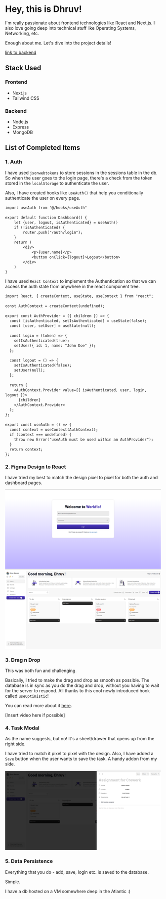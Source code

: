 # Hey, this is Dhruv!

I'm really passionate about frontend technologies like React and Next.js. I also love going deep into technical stuff like Operating Systems, Networking, etc.

Enough about me. Let's dive into the project details!

[link to backend](https://github.com/dhruvvbhavsar/crework-backend)

## Stack Used

### Frontend

- Next.js
- Tailwind CSS

### Backend

- Node.js
- Express
- MongoDB

## List of Completed Items

### 1. Auth

I have used `jsonwebtokens` to store sessions in the sessions table in the db. So when the user goes to the login page, there's a check from the token stored in the `localStorage` to authenticate the user.

Also, I have created hooks like `useAuth()` that help you conditionally authenticate the user on every page.

```tsx
import useAuth from "@/hooks/useAuth"

export default function Dashboard() {
    let {user, logout, isAuthenticated} = useAuth()
    if (!isAuthenticated) {
        router.push("/auth/login");
    }
    return (
        <div>
            <p>{user.name}</p>
            <button onClick={logout}>Logout</button>
        </div>
    )
}
```

I have used `React Context` to implement the Authentication so that we can access the auth state from anywhere in the react component tree.

```tsx
import React, { createContext, useState, useContext } from "react";

const AuthContext = createContext(undefined);

export const AuthProvider = ({ children }) => {
  const [isAuthenticated, setIsAuthenticated] = useState(false);
  const [user, setUser] = useState(null);

  const login = (token) => {
    setIsAuthenticated(true);
    setUser({ id: 1, name: "John Doe" });
  };

  const logout = () => {
    setIsAuthenticated(false);
    setUser(null);
  };

  return (
    <AuthContext.Provider value={{ isAuthenticated, user, login, logout }}>
      {children}
    </AuthContext.Provider>
  );
};

export const useAuth = () => {
  const context = useContext(AuthContext);
  if (context === undefined) {
    throw new Error("useAuth must be used within an AuthProvider");
  }
  return context;
};
```

### 2. Figma Design to React

I have tried my best to match the design pixel to pixel for both the auth and dashboard pages.

![auth](https://github.com/dhruvvbhavsar/crework/blob/main/public/auth.png?raw=true)
![dashboard](https://github.com/dhruvvbhavsar/crework/blob/main/public/dashboard.png?raw=true)

### 3. Drag n Drop

This was both fun and challenging.

Basically, I tried to make the drag and drop as smooth as possible. The database is in sync as you do the drag and drop, without you having to wait for the server to respond. All thanks to this cool newly introduced hook called `useOptimistic`!

You can read more about it [here](https://react.dev/reference/react/useOptimistic).

[Insert video here if possible]

### 4. Task Modal

As the name suggests, but no! It's a sheet/drawer that opens up from the right side.

I have tried to match it pixel to pixel with the design. Also, I have added a `Save` button when the user wants to save the task. A handy addon from my side.

![modal](https://github.com/dhruvvbhavsar/crework/blob/main/public/modal.png?raw=true)

### 5. Data Persistence

Everything that you do - add, save, login etc. is saved to the database.

Simple.

I have a db hosted on a VM somewhere deep in the Atlantic :)
